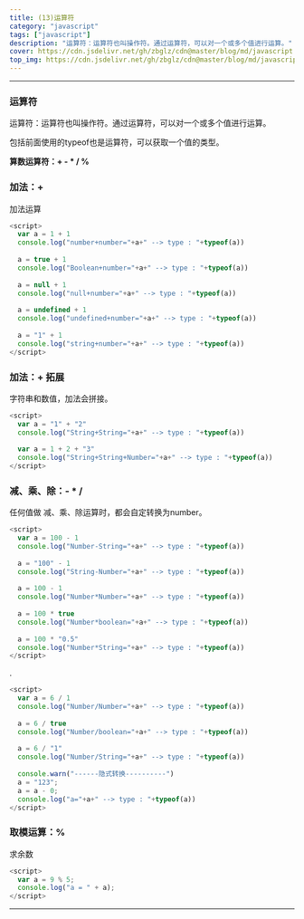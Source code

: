 ```yaml
---
title: (13)运算符
category: "javascript"
tags: ["javascript"]
description: "运算符：运算符也叫操作符。通过运算符，可以对一个或多个值进行运算。"
cover: https://cdn.jsdelivr.net/gh/zbglz/cdn@master/blog/md/javascript.svg
top_img: https://cdn.jsdelivr.net/gh/zbglz/cdn@master/blog/md/javascript.svg
---
```


***

### 运算符

运算符：运算符也叫操作符。通过运算符，可以对一个或多个值进行运算。

包括前面使用的typeof也是运算符，可以获取一个值的类型。

**算数运算符：+ - * / %**


### 加法：+

加法运算

```js js
<script>
  var a = 1 + 1
  console.log("number+number="+a+" --> type : "+typeof(a))
  
  a = true + 1
  console.log("Boolean+number="+a+" --> type : "+typeof(a))
  
  a = null + 1
  console.log("null+number="+a+" --> type : "+typeof(a))
  
  a = undefined + 1
  console.log("undefined+number="+a+" --> type : "+typeof(a))
  
  a = "1" + 1
  console.log("string+number="+a+" --> type : "+typeof(a))
</script>
```


### 加法：+ 拓展

字符串和数值，加法会拼接。

```js js
<script>
  var a = "1" + "2"
  console.log("String+String="+a+" --> type : "+typeof(a))
  
  var a = 1 + 2 + "3"
  console.log("String+String+Number="+a+" --> type : "+typeof(a))
</script>
```


### 减、乘、除：- * /

任何值做 减、乘、除运算时，都会自定转换为number。


```js js
<script>
  var a = 100 - 1
  console.log("Number-String="+a+" --> type : "+typeof(a))
  
  a = "100" - 1
  console.log("String-Number="+a+" --> type : "+typeof(a))
  
  a = 100 - 1
  console.log("Number*Number="+a+" --> type : "+typeof(a))
  
  a = 100 * true
  console.log("Number*boolean="+a+" --> type : "+typeof(a))
  
  a = 100 * "0.5"
  console.log("Number*String="+a+" --> type : "+typeof(a))
</script>
```

.


```js js
<script>
  var a = 6 / 1
  console.log("Number/Number="+a+" --> type : "+typeof(a))
  
  a = 6 / true
  console.log("Number/boolean="+a+" --> type : "+typeof(a))
  
  a = 6 / "1"
  console.log("Number/String="+a+" --> type : "+typeof(a))
  
  console.warn("------隐式转换----------")
  a = "123";
  a = a - 0; 
  console.log("a="+a+" --> type : "+typeof(a))
</script>
```


### 取模运算：%

求余数


```js js
<script>
  var a = 9 % 5;
  console.log("a = " + a);
</script>
```


***